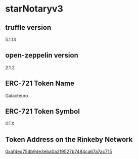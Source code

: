 # starNotaryv3
## truffle version
5.1.13

## open-zeppelin version
2.1.2

## ERC-721 Token Name
Galacteuro 

## ERC-721 Token Symbol
GTX

## Token Address on the Rinkeby Network
[0xaf4ed75db9de3eba0a2f9527b7484ca67a7ac715](https://rinkeby.etherscan.io/address/0xaf4ed75db9de3eba0a2f9527b7484ca67a7ac715)